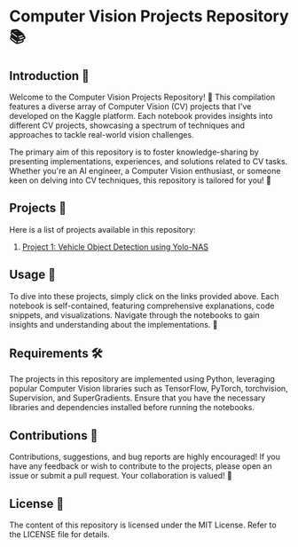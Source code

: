 # Computer Vision Projects Repository 📚




## Introduction 🎉

Welcome to the Computer Vision Projects Repository! 🚀 This compilation features a diverse array of Computer Vision (CV) projects that I've developed on the Kaggle platform. Each notebook provides insights into different CV projects, showcasing a spectrum of techniques and approaches to tackle real-world vision challenges.

The primary aim of this repository is to foster knowledge-sharing by presenting implementations, experiences, and solutions related to CV tasks. Whether you're an AI engineer, a Computer Vision enthusiast, or someone keen on delving into CV techniques, this repository is tailored for you! 🌟
## Projects 📑

Here is a list of projects available in this repository:

1. [Project 1: Vehicle Object Detection using Yolo-NAS](Object%20Detection/Vehicles-Object-Detection.ipynb)


## Usage 🚀

To dive into these projects, simply click on the links provided above. Each notebook is self-contained, featuring comprehensive explanations, code snippets, and visualizations. Navigate through the notebooks to gain insights and understanding about the implementations. 📝

## Requirements 🛠️

The projects in this repository are implemented using Python, leveraging popular Computer Vision libraries such as TensorFlow, PyTorch, torchvision, Supervision, and SuperGradients. Ensure that you have the necessary libraries and dependencies installed before running the notebooks.

## Contributions 🤝

Contributions, suggestions, and bug reports are highly encouraged! If you have any feedback or wish to contribute to the projects, please open an issue or submit a pull request. Your collaboration is valued! 🙌

## License 📜

The content of this repository is licensed under the MIT License. Refer to the LICENSE file for details.
